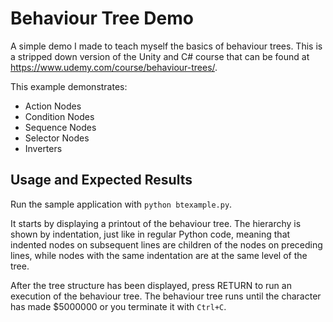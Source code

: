 # Behaviour Tree Demo

A simple demo I made to teach myself the basics of behaviour trees. This is a stripped down version of the Unity and C# course that can be found at https://www.udemy.com/course/behaviour-trees/.

This example demonstrates:
- Action Nodes
- Condition Nodes
- Sequence Nodes
- Selector Nodes
- Inverters

## Usage and Expected Results

Run the sample application with `python btexample.py`. 

It starts by displaying a printout of the behaviour tree. The hierarchy is shown by indentation, just like in regular Python code, meaning that indented nodes on subsequent lines are children of the nodes on preceding lines, while nodes with the same indentation are at the same level of the tree.

After the tree structure has been displayed, press RETURN to run an execution of the behaviour tree. The behaviour tree runs until the character has made $5000000 or you terminate it with `Ctrl+C`.